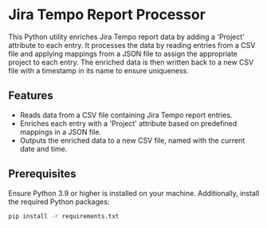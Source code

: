 # Jira Tempo Report Processor

This Python utility enriches Jira Tempo report data by adding a 'Project' attribute to each entry. It processes the data by reading entries from a CSV file and applying mappings from a JSON file to assign the appropriate project to each entry. The enriched data is then written back to a new CSV file with a timestamp in its name to ensure uniqueness.

## Features

- Reads data from a CSV file containing Jira Tempo report entries.
- Enriches each entry with a 'Project' attribute based on predefined mappings in a JSON file.
- Outputs the enriched data to a new CSV file, named with the current date and time.

## Prerequisites

Ensure Python 3.9 or higher is installed on your machine. Additionally, install the required Python packages:

```bash
pip install -r requirements.txt
